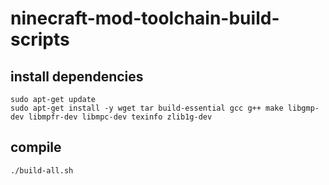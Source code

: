 # ninecraft-mod-toolchain-build-scripts

## install dependencies
```
sudo apt-get update
sudo apt-get install -y wget tar build-essential gcc g++ make libgmp-dev libmpfr-dev libmpc-dev texinfo zlib1g-dev
```

## compile
`./build-all.sh`
